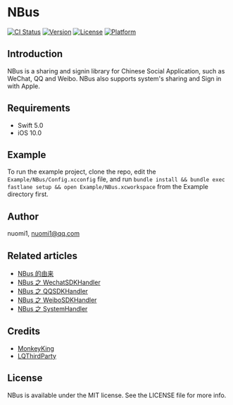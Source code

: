 # NBus

[![CI Status](https://img.shields.io/travis/nuomi1/NBus.svg?style=flat)](https://travis-ci.org/nuomi1/NBus)
[![Version](https://img.shields.io/cocoapods/v/NBus.svg?style=flat)](https://cocoapods.org/pods/NBus)
[![License](https://img.shields.io/cocoapods/l/NBus.svg?style=flat)](https://cocoapods.org/pods/NBus)
[![Platform](https://img.shields.io/cocoapods/p/NBus.svg?style=flat)](https://cocoapods.org/pods/NBus)

## Introduction

NBus is a sharing and signin library for Chinese Social Application, such as WeChat, QQ and Weibo.
NBus also supports system's sharing and Sign in with Apple.

## Requirements

- Swift 5.0
- iOS 10.0

## Example

To run the example project, clone the repo, edit the `Example/NBus/Config.xcconfig` file, and run `bundle install && bundle exec fastlane setup && open Example/NBus.xcworkspace` from the Example directory first.

## Author

nuomi1, nuomi1@qq.com

## Related articles

- [NBus 的由来](https://nuomi1.github.io/archives/2020/09/nbus-comes-from.html)
- [NBus 之 WechatSDKHandler](https://nuomi1.github.io/archives/2020/12/nbus-wechatsdkhandler.html)
- [NBus 之 QQSDKHandler](https://nuomi1.github.io/archives/2020/12/nbus-qqsdkhandler.html)
- [NBus 之 WeiboSDKHandler](https://nuomi1.github.io/archives/2020/12/nbus-weibosdkhandler.html)
- [NBus 之 SystemHandler](https://nuomi1.github.io/archives/2020/12/nbus-systemhandler.html)

## Credits

- [MonkeyKing](https://github.com/nixzhu/MonkeyKing)
- [LQThirdParty](https://github.com/LQi2009/LQThirdParty)

## License

NBus is available under the MIT license. See the LICENSE file for more info.
